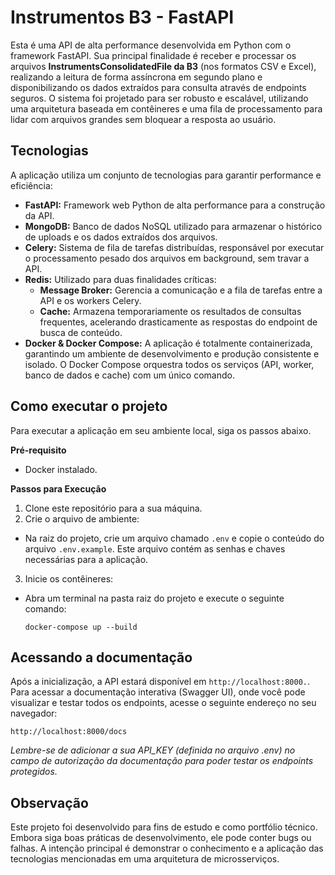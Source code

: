 # Instrumentos B3 - FastAPI
Esta é uma API de alta performance desenvolvida em Python com o framework FastAPI. Sua principal finalidade é receber e processar os arquivos **InstrumentsConsolidatedFile da B3** (nos formatos CSV e Excel), realizando a leitura de forma assíncrona em segundo plano e disponibilizando os dados extraídos para consulta através de endpoints seguros.
O sistema foi projetado para ser robusto e escalável, utilizando uma arquitetura baseada em contêineres e uma fila de processamento para lidar com arquivos grandes sem bloquear a resposta ao usuário.

## Tecnologias
A aplicação utiliza um conjunto de tecnologias para garantir performance e eficiência:
- **FastAPI:** Framework web Python de alta performance para a construção da API.
- **MongoDB:** Banco de dados NoSQL utilizado para armazenar o histórico de uploads e os dados extraídos dos arquivos.
- **Celery:** Sistema de fila de tarefas distribuídas, responsável por executar o processamento pesado dos arquivos em background, sem travar a API.
- **Redis:** Utilizado para duas finalidades críticas:
  - **Message Broker:** Gerencia a comunicação e a fila de tarefas entre a API e os workers Celery.
  - **Cache:** Armazena temporariamente os resultados de consultas frequentes, acelerando drasticamente as respostas do endpoint de busca de conteúdo.
- **Docker & Docker Compose:** A aplicação é totalmente containerizada, garantindo um ambiente de desenvolvimento e produção consistente e isolado. O Docker Compose orquestra todos os serviços (API, worker, banco de dados e cache) com um único comando.

## Como executar o projeto
Para executar a aplicação em seu ambiente local, siga os passos abaixo.

**Pré-requisito**
- Docker instalado.


**Passos para Execução**
1. Clone este repositório para a sua máquina.
2. Crie o arquivo de ambiente:
  - Na raiz do projeto, crie um arquivo chamado `.env` e copie o conteúdo do arquivo `.env.example`. Este arquivo contém as senhas e chaves necessárias para a aplicação.
3. Inicie os contêineres:
  - Abra um terminal na pasta raiz do projeto e execute o seguinte comando:

    `docker-compose up --build`

## Acessando a documentação
Após a inicialização, a API estará disponível em `http://localhost:8000.`.
Para acessar a documentação interativa (Swagger UI), onde você pode visualizar e testar todos os endpoints, acesse o seguinte endereço no seu navegador:

`http://localhost:8000/docs`

_Lembre-se de adicionar a sua API_KEY (definida no arquivo .env) no campo de autorização da documentação para poder testar os endpoints protegidos._

## Observação
Este projeto foi desenvolvido para fins de estudo e como portfólio técnico. Embora siga boas práticas de desenvolvimento, ele pode conter bugs ou falhas. A intenção principal é demonstrar o conhecimento e a aplicação das tecnologias mencionadas em uma arquitetura de microsserviços.
